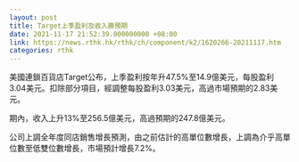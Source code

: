 ```yaml
---
layout: post
title: Target上季盈利及收入勝預期
date: 2021-11-17 21:52:39.000000000 +08:00
link: https://news.rthk.hk/rthk/ch/component/k2/1620266-20211117.htm
categories: rthk
---
```


美國連鎖百貨店Target公布，上季盈利按年升47.5%至14.9億美元，每股盈利3.04美元。扣除部分項目，經調整每股盈利3.03美元，高過市場預期的2.83美元。

期內，收入上升13%至256.5億美元，高過預期的247.8億美元。

公司上調全年度同店銷售增長預測，由之前估計的高單位數增長，上調為介乎高單位數至低雙位數增長，市場預計增長7.2%。
